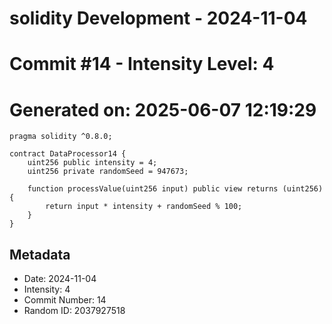 ﻿# solidity Development - 2024-11-04
# Commit #14 - Intensity Level: 4
# Generated on: 2025-06-07 12:19:29
```solidity
pragma solidity ^0.8.0;

contract DataProcessor14 {
    uint256 public intensity = 4;
    uint256 private randomSeed = 947673;

    function processValue(uint256 input) public view returns (uint256) {
        return input * intensity + randomSeed % 100;
    }
}
```
## Metadata
- Date: 2024-11-04
- Intensity: 4
- Commit Number: 14
- Random ID: 2037927518
